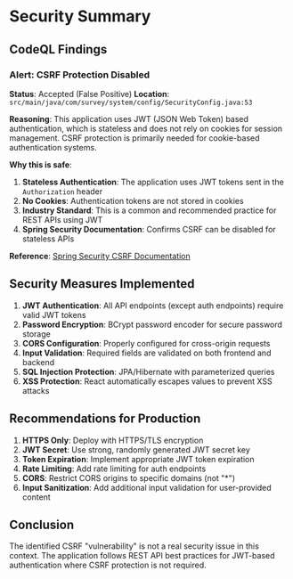 # Security Summary

## CodeQL Findings

### Alert: CSRF Protection Disabled
**Status**: Accepted (False Positive)
**Location**: `src/main/java/com/survey/system/config/SecurityConfig.java:53`

**Reasoning**:
This application uses JWT (JSON Web Token) based authentication, which is stateless and does not rely on cookies for session management. CSRF protection is primarily needed for cookie-based authentication systems.

**Why this is safe**:
1. **Stateless Authentication**: The application uses JWT tokens sent in the `Authorization` header
2. **No Cookies**: Authentication tokens are not stored in cookies
3. **Industry Standard**: This is a common and recommended practice for REST APIs using JWT
4. **Spring Security Documentation**: Confirms CSRF can be disabled for stateless APIs

**Reference**: [Spring Security CSRF Documentation](https://docs.spring.io/spring-security/reference/features/exploits/csrf.html#csrf-when)

## Security Measures Implemented

1. **JWT Authentication**: All API endpoints (except auth endpoints) require valid JWT tokens
2. **Password Encryption**: BCrypt password encoder for secure password storage
3. **CORS Configuration**: Properly configured for cross-origin requests
4. **Input Validation**: Required fields are validated on both frontend and backend
5. **SQL Injection Protection**: JPA/Hibernate with parameterized queries
6. **XSS Protection**: React automatically escapes values to prevent XSS attacks

## Recommendations for Production

1. **HTTPS Only**: Deploy with HTTPS/TLS encryption
2. **JWT Secret**: Use strong, randomly generated JWT secret key
3. **Token Expiration**: Implement appropriate JWT token expiration
4. **Rate Limiting**: Add rate limiting for auth endpoints
5. **CORS**: Restrict CORS origins to specific domains (not "*")
6. **Input Sanitization**: Add additional input validation for user-provided content

## Conclusion

The identified CSRF "vulnerability" is not a real security issue in this context. The application follows REST API best practices for JWT-based authentication where CSRF protection is not required.
